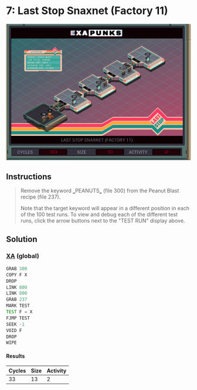 # 7: Last Stop Snaxnet (Factory 11)

<div align="center"><img src="EXAPUNKS - Last Stop SNAXNET (33, 13, 2, 2023-07-31-12-13-08).gif" /></div>

## Instructions
> ﻿Remove the keyword ‗PEANUTS‗ (file 300) from the Peanut Blast recipe (file 237).
> 
> Note that the target keyword will appear in a different position in each of the 100 test runs. To view and debug each of the different test runs, click the arrow buttons next to the "TEST RUN" display above.

## Solution

### [XA](XA.exa) (global)
```asm
GRAB 300
COPY F X
DROP
LINK 800
LINK 800
GRAB 237
MARK TEST
TEST F = X
FJMP TEST
SEEK -1
VOID F
DROP
WIPE
```

#### Results
| Cycles | Size | Activity |
|--------|------|----------|
| 33     | 13   | 2        |
